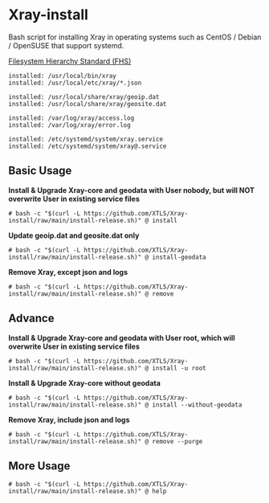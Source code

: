 # Xray-install

Bash script for installing Xray in operating systems such as CentOS / Debian / OpenSUSE that support systemd.

[Filesystem Hierarchy Standard (FHS)](https://en.wikipedia.org/wiki/Filesystem_Hierarchy_Standard)

```
installed: /usr/local/bin/xray
installed: /usr/local/etc/xray/*.json

installed: /usr/local/share/xray/geoip.dat
installed: /usr/local/share/xray/geosite.dat

installed: /var/log/xray/access.log
installed: /var/log/xray/error.log

installed: /etc/systemd/system/xray.service
installed: /etc/systemd/system/xray@.service
```

## Basic Usage

**Install & Upgrade Xray-core and geodata with User nobody, but will NOT overwrite User in existing service files**

```
# bash -c "$(curl -L https://github.com/XTLS/Xray-install/raw/main/install-release.sh)" @ install
```

**Update geoip.dat and geosite.dat only**

```
# bash -c "$(curl -L https://github.com/XTLS/Xray-install/raw/main/install-release.sh)" @ install-geodata
```

**Remove Xray, except json and logs**

```
# bash -c "$(curl -L https://github.com/XTLS/Xray-install/raw/main/install-release.sh)" @ remove
```

## Advance

**Install & Upgrade Xray-core and geodata with User root, which will overwrite User in existing service files**

```
# bash -c "$(curl -L https://github.com/XTLS/Xray-install/raw/main/install-release.sh)" @ install -u root
```

**Install & Upgrade Xray-core without geodata**

```
# bash -c "$(curl -L https://github.com/XTLS/Xray-install/raw/main/install-release.sh)" @ install --without-geodata
```

**Remove Xray, include json and logs**

```
# bash -c "$(curl -L https://github.com/XTLS/Xray-install/raw/main/install-release.sh)" @ remove --purge
```

## More Usage

```
# bash -c "$(curl -L https://github.com/XTLS/Xray-install/raw/main/install-release.sh)" @ help
```
